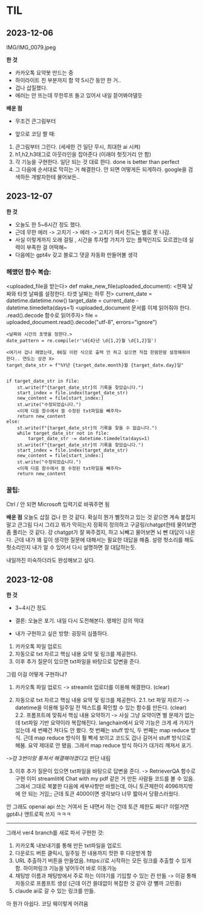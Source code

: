 # TIL 

## 2023-12-06


IMG/IMG_0079.jpeg

**한 것**

- 카카오톡 요약봇 만드는 중
- 하이라이트 친 부분까지 함 약 5시간 동안 한 거..
- 겁나 삽질했다.
- 에러는 안 뜨는데 무한루프 돌고 있어서 내일 뜯어봐야댈듯


**배운 점**

- 무조건 큰그림부터

- 앞으로 코딩 짤 때:

1. 큰그림부터 그린다. (세세한 건 일단 무시, 최대한 ai 시켜)
2. h1,h2,h3태그로 아웃라인을 잡아준다 (이래야 헛짓거리 안 함)
3. 각 기능을 구현한다. 일단 되는 것 대로 한다. done is better than perfect
4. 그 다음에 순서대로 막히는 거 해결한다. 안 되면 어떻게든 되게하라. google을 검색하든 개발자한테 물어보든..



## 2023-12-07

**한 것**
- 오늘도 한 5~6시간 정도 했다.
- 근데 무한 에러 -> 고치기 -> 에러 -> 고치기 여서 진도는 별로 못 나감.
- 사실 이렇게까지 오래 걸릴 , 시간을 투자할 가치가 있는 플젝인지도 모르겠는데 실력이 부족한 걸 어떡해~
- 다음에는 gpt4v 갖고 블로그 댓글 자동화 만들어볼 생각


### 헤맸던 함수 복습:

<uploaded_file을 받는다>
def make_new_file(uploaded_document):
    <현재 날짜와 타겟 날짜를 설정한다. 타겟 날짜는 하루 전>
    current_date = datetime.datetime.now()
    target_date = current_date - datetime.timedelta(days=1)
    <uploaded_document 문서를 이제 읽어줘야 한다. .read().decode 함수로 읽어주자>
    file = uploaded_document.read().decode("utf-8", errors="ignore")

    <날짜와 시간의 포맷을 정한다.>
    date_pattern = re.compile(r'\d{4}년 \d{1,2}월 \d{1,2}일')

    <여기서 겁나 헤맸는데, 06일 이런 식으로 출력 안 하고 싶으면 직접 한땀한땀 설정해줘야 한다.. 연도는 상관 X>
    target_date_str = f"%Y년 {target_date.month}월 {target_date.day}일"

    
    if target_date_str in file:
        st.write(f"{target_date_str}의 기록을 찾았습니다.")
        start_index = file.index(target_date_str)
        new_content = file[start_index:]
        st.write("수정되었습니다.")
        <이제 다음 함수에서 쓸 수정된 txt파일을 빼주자>
        return new_content
    else:
        st.write(f"{target_date_str}의 기록을 찾을 수 없습니다.")
        while target_date_str not in file:
            target_date_str -= datetime.timedelta(days=1)
        st.write(f"{target_date_str}의 기록을 찾았습니다.")
        start_index = file.index(target_date_str)
        new_content = file[start_index:]
        st.write("수정되었습니다.")
        <이제 다음 함수에서 쓸 수정된 txt파일을 빼주자>
        return new_content
   

### 꿀팁:
Ctrl / 안 되면 Microsoft 입력기로 바꿔주면 됨 


**배운 점**
오늘도 삽질 겁나 한 것 같다.
확실히 뭔가 뻘짓하고 있는 것 같으면 계속 붙잡지 말고 큰그림 다시 그리고 뭐가 막히는지 정확히 정의하고 구글링/chatgpt한테 물어보면 좀 풀리는 것 같다.
걍 chatgpt가 잘 짜주겠지, 하고 뇌빼고 물어보면 뇌 뺀 대답이 나온다. 근데 내가 꽤 깊이 생각한 질문에 대해서는 필요한 대답을 해줌.
설령 헛소리를 해도 헛소리인지 내가 알 수 있어서 다시 설명하면 잘 대답하는듯.

내일까진 미숙하더라도 완성해보고 싶다.



## 2023-12-08

**한 것**
- 3~4시간 정도
- 결론: 오늘은 포기. 내일 다시 도전해본다. 랭체인 강의 딱대


- 내가 구현하고 싶은 방향: 굉장히 심플하다.
1. 카카오톡 파일 업로드 
2. 자동으로 txt 자르고 핵심 내용 요약 및 링크를 제공한다.
3. 이후 추가 질문이 있으면 txt파일을 바탕으로 답변을 준다.


그럼 이걸 어떻게 구현하냐?

1. 카카오톡 파일 업로드 -> streamlit 업로더를 이용해 해결한다. (clear)


2. 자동으로 txt 자르고 핵심 내용 요약 및 링크를 제공한다. 
2.1. txt 파일 자르기 -> datetime을 이용해 일주일 전 텍스트를 확인할 수 있는 함수를 만든다. (clear)
2.2. 프롬프트에 맞춰서 핵심 내용 요약하기 -> 사실 그냥 요약이면 별 문제가 없는데 txt파일 기반 요약이라 복잡해진다. langchain에서 요약 기능은 크게 세 가지가 있는데 세 번째건 쳐다도 안 봤다. 첫 번째는 stuff 방식, 두 번째는 map reduce 방식. 근데 map reduce 방식이 훨 빡세 보이고 코드도 겁나 길어서 stuff 방식으로 해봄. 요약 제대로 안 됐음. 그래서 map reduce 방식 하다가 대가리 깨져서 포기. 


->걍 *3번이랑 퉁쳐서 해결해야겠다*고 판단 내림


3. 이후 추가 질문이 있으면 txt파일을 바탕으로 답변을 준다. -> RetrieverQA 함수로 구현
이미 streamlit에 Chat with my pdf 같은 거 만든 사람들 코드를 볼 수 있음. 그래서 그대로 복붙한 다음에 세부사항만 바꿨는데,
아니 토큰제한이 4096까지밖에 안 되는 거임;; 근데 토큰 4000이면 생각보다 너무 짧아서 당황스러웠다.


안 그래도 openai api 쓰는 거여서 돈 내면서 하는 건데 토큰 제한도 짜다? 이럴거면 gpt4나 앤트로픽 쓰지 ㅋㅋㅋ

---

그래서 ver4 branch를 새로 파서 구현한 것:
1. 카카오톡 내보내기를 통해 만든 txt파일을 업로드
2. 다운로드 버튼 클릭시, 일주일 전 내용까지 컷한 후 다운받게 함
3. URL 추출하기 버튼을 만들었음. https://로 시작하는 모든 링크를 추출할 수 있게 함. 하이퍼링크 기능을 넣어두어 바로 이동가능
4. 채팅방 이름과 채팅방에서 주로 하는 이야기를 기입할 수 있는 칸 만듦 -> 이걸 통해 자동으로 프롬프트 생성 (근데 이건 쓸데없이 복잡한 것 같아 걍 뺄까 고민중)
5. claude ai로 갈 수 있는 링크를 만듦.


아 뭔가 아쉽다. 
코딩 웨이렇게 어려움